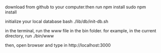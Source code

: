 download from github to your computer.then run npm install
sudo npm install

initialize your local database
bash ./lib/db/init-db.sh



in the terminal, run the www file in the bin folder.
for example, in the current directory, run
./bin/www



then, open browser and type in 
http://localhost:3000